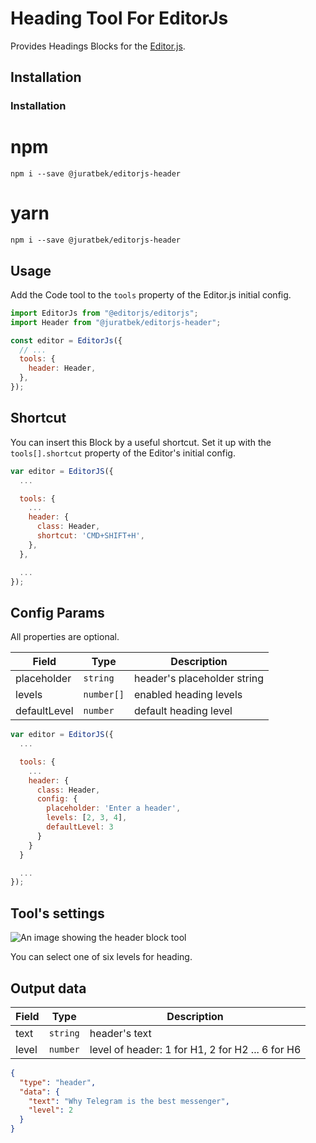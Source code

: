 # Heading Tool For EditorJs

Provides Headings Blocks for the [Editor.js](https://editorjs.io).

## Installation

### Installation

# npm

```shell
npm i --save @juratbek/editorjs-header
```

# yarn

```shell
npm i --save @juratbek/editorjs-header
```

## Usage

Add the Code tool to the `tools` property of the Editor.js initial config.

```javascript
import EditorJs from "@editorjs/editorjs";
import Header from "@juratbek/editorjs-header";

const editor = EditorJs({
  // ...
  tools: {
    header: Header,
  },
});
```

## Shortcut

You can insert this Block by a useful shortcut. Set it up with the `tools[].shortcut` property of the Editor's initial config.

```javascript
var editor = EditorJS({
  ...

  tools: {
    ...
    header: {
      class: Header,
      shortcut: 'CMD+SHIFT+H',
    },
  },

  ...
});
```

## Config Params

All properties are optional.

| Field        | Type       | Description                 |
| ------------ | ---------- | --------------------------- |
| placeholder  | `string`   | header's placeholder string |
| levels       | `number[]` | enabled heading levels      |
| defaultLevel | `number`   | default heading level       |

```javascript
var editor = EditorJS({
  ...

  tools: {
    ...
    header: {
      class: Header,
      config: {
        placeholder: 'Enter a header',
        levels: [2, 3, 4],
        defaultLevel: 3
      }
    }
  }

  ...
});
```

## Tool's settings

![An image showing the header block tool](https://capella.pics/634ad545-08d7-4cb7-8409-f01289e0e5e1.jpg)

You can select one of six levels for heading.

## Output data

| Field | Type     | Description                                      |
| ----- | -------- | ------------------------------------------------ |
| text  | `string` | header's text                                    |
| level | `number` | level of header: 1 for H1, 2 for H2 ... 6 for H6 |

```json
{
  "type": "header",
  "data": {
    "text": "Why Telegram is the best messenger",
    "level": 2
  }
}
```
